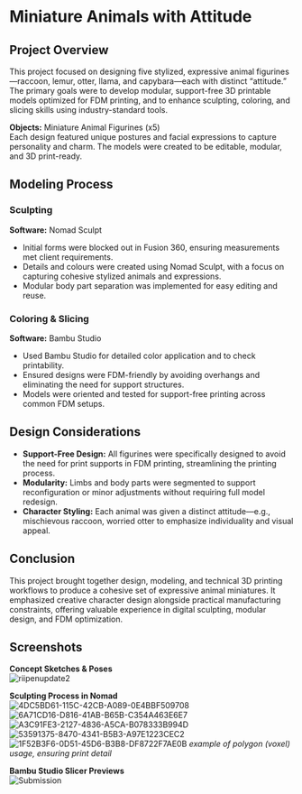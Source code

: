 # Miniature Animals with Attitude

## Project Overview  
This project focused on designing five stylized, expressive animal figurines—raccoon, lemur, otter, llama, and capybara—each with distinct “attitude.” The primary goals were to develop modular, support-free 3D printable models optimized for FDM printing, and to enhance sculpting, coloring, and slicing skills using industry-standard tools.

**Objects:** Miniature Animal Figurines (x5)  
Each design featured unique postures and facial expressions to capture personality and charm. The models were created to be editable, modular, and 3D print-ready.

## Modeling Process  

### Sculpting  
**Software:** Nomad Sculpt  
- Initial forms were blocked out in Fusion 360, ensuring measurements met client requirements.
- Details and colours were created using Nomad Sculpt, with a focus on capturing cohesive stylized animals and expressions.  
- Modular body part separation was implemented for easy editing and reuse.

### Coloring & Slicing  
**Software:** Bambu Studio  
- Used Bambu Studio for detailed color application and to check printability.  
- Ensured designs were FDM-friendly by avoiding overhangs and eliminating the need for support structures.  
- Models were oriented and tested for support-free printing across common FDM setups.

## Design Considerations  
- **Support-Free Design:** All figurines were specifically designed to avoid the need for print supports in FDM printing, streamlining the printing process.  
- **Modularity:** Limbs and body parts were segmented to support reconfiguration or minor adjustments without requiring full model redesign.  
- **Character Styling:** Each animal was given a distinct attitude—e.g., mischievous raccoon, worried otter to emphasize individuality and visual appeal.

## Conclusion  
This project brought together design, modeling, and technical 3D printing workflows to produce a cohesive set of expressive animal miniatures. It emphasized creative character design alongside practical manufacturing constraints, offering valuable experience in digital sculpting, modular design, and FDM optimization.

## Screenshots  
**Concept Sketches & Poses**  
![riipenupdate2](https://github.com/user-attachments/assets/87679315-3adf-4f89-b0eb-f133d1855bd9)


**Sculpting Process in Nomad**  
![4DC5BD61-115C-42CB-A089-0E4BBF509708](https://github.com/user-attachments/assets/48880154-7858-4bbd-b22c-389ff31664d1)
![6A71CD16-D816-41AB-B65B-C354A463E6E7](https://github.com/user-attachments/assets/c34114a0-c617-46ba-9d70-64226e0a32d1)
![A3C91FE3-2127-4836-A5CA-B078333B994D](https://github.com/user-attachments/assets/0d12f0c6-3a7a-4825-a83d-28b8e7e93798)
![53591375-8470-4341-B5B3-A97E1223CEC2](https://github.com/user-attachments/assets/61161acc-00b2-474e-972a-cde1115756e8)
![1F52B3F6-0D51-45D6-B3B8-DF8722F7AE0B](https://github.com/user-attachments/assets/e1dcdb68-2c1e-4811-a358-b8bf93c44875)
*example of polygon (voxel) usage, ensuring print detail* 


**Bambu Studio Slicer Previews**  
![Submission](https://github.com/user-attachments/assets/486ea04d-1c5e-450c-802b-287291cfb65a)
